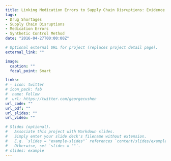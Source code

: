 ```yaml
---
title: Linking Medication Errors to Supply Chain Disruptions: Evidence from Heparin Shortages Caused by Hurricane Maria
tags:
- Drug Shortages
- Supply Chain Disruptions
- Medication Errors
- Synthetic Control Method
date: "2016-04-27T00:00:00Z"

# Optional external URL for project (replaces project detail page).
external_link: ""

image: 
  caption: ""
  focal_point: Smart

links:
# - icon: twitter
# icon_pack: fab
#  name: Follow
#  url: https://twitter.com/georgecushen
url_code: ""
url_pdf: ""
url_slides: ""
url_video: ""

# Slides (optional).
#   Associate this project with Markdown slides.
#   Simply enter your slide deck's filename without extension.
#   E.g. `slides = "example-slides"` references `content/slides/example-slides.md`.
#   Otherwise, set `slides = ""`.
# slides: example
---
```

